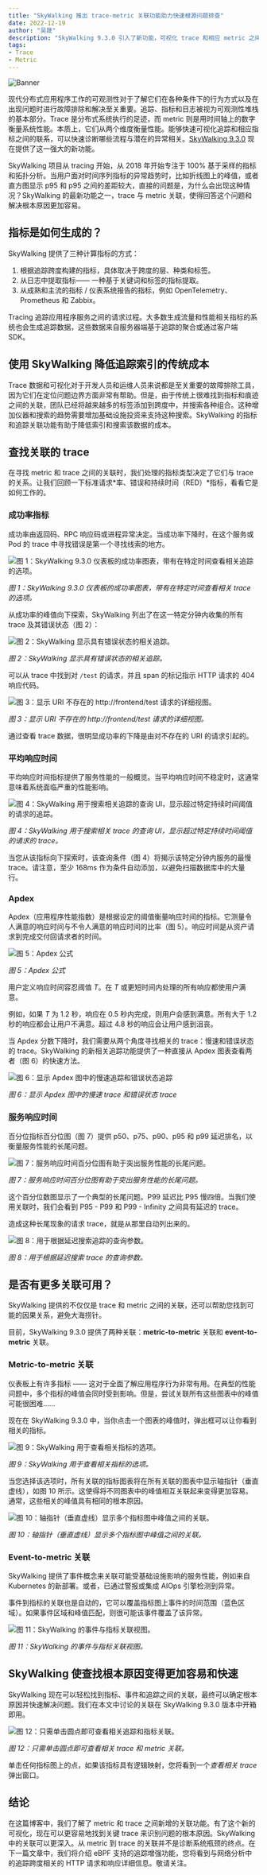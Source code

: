 ```yaml
---
title: "SkyWalking 推出 trace-metric 关联功能助力快速根源问题排查"
date: 2022-12-19
author: "吴晟"
description: "SkyWalking 9.3.0 引入了新功能，可视化 trace 和相应 metric 之间的联系，帮助您快速实现问题诊断。"
tags:
- Trace
- Metric
---
```


![Banner](banner.jpg)

现代分布式应用程序工作的可观测性对于了解它们在各种条件下的行为方式以及在出现问题时进行故障排除和解决至关重要。追踪、指标和日志被视为可观测性堆栈的基本部分。Trace 是分布式系统执行的足迹，而 metric 则是用时间轴上的数字衡量系统性能。本质上，它们从两个维度衡量性能。能够快速可视化追踪和相应指标之间的联系，可以快速诊断哪些流程与潜在的异常相关。[SkyWalking 9.3.0](https://skywalking.apache.org/events/release-apache-skywalking-apm-9.3.0/) 现在提供了这一强大的新功能。

SkyWalking 项目从 tracing 开始，从 2018 年开始专注于 100% 基于采样的指标和拓扑分析。当用户面对时间序列指标的异常趋势时，比如折线图上的峰值，或者直方图显示 p95 和 p95 之间的差距较大，直接的问题是，为什么会出现这种情况？SkyWalking 的最新功能之一，trace 与 metric 关联，使得回答这个问题和解决根本原因更加容易。

## 指标是如何生成的？

SkyWalking 提供了三种计算指标的方式：

1. 根据追踪跨度构建的指标，具体取决于跨度的层、种类和标签。
2. 从日志中提取指标—— 一种基于关键词和标签的指标提取。
3. 从成熟和主流的指标 / 仪表系统报告的指标，例如 OpenTelemetry、Prometheus 和 Zabbix。

Tracing 追踪应用程序服务之间的请求过程。大多数生成流量和性能相关指标的系统也会生成追踪数据，这些数据来自服务器端基于追踪的聚合或通过客户端 SDK。

## 使用 SkyWalking 降低追踪索引的传统成本

Trace 数据和可视化对于开发人员和运维人员来说都是至关重要的故障排除工具，因为它们在定位问题边界方面非常有帮助。但是，由于传统上很难找到指标和痕迹之间的关联，团队已经将越来越多的标签添加到跨度中，并搜索各种组合。这种增加仪器和搜索的趋势需要增加基础设施投资来支持这种搜索。SkyWalking 的指标和追踪关联功能有助于降低索引和搜索该数据的成本。

## 查找关联的 trace

在寻找 metric 和 trace 之间的关联时，我们处理的指标类型决定了它们与 trace 的关系。让我们回顾一下标准请求*率、错误和持续时间（RED）*指标，看看它是如何工作的。

### 成功率指标

成功率由返回码、RPC 响应码或进程异常决定。当成功率下降时，在这个服务或 Pod 的 trace 中寻找错误是第一个寻找线索的地方。

![图 1：SkyWalking 9.3.0 仪表板的成功率图表，带有在特定时间查看相关追踪的选项。](f1.jpg)

*图 1：SkyWalking 9.3.0 仪表板的成功率图表，带有在特定时间查看相关 trace 的选项。*

从成功率的峰值向下探索，SkyWalking 列出了在这一特定分钟内收集的所有 trace 及其错误状态（图 2）：

![图 2：SkyWalking 显示具有错误状态的相关追踪。](f2.jpg)

*图 2：SkyWalking 显示具有错误状态的相关追踪。*

可以从 trace 中找到对 `/test` 的请求，并且 span 的标记指示 HTTP 请求的 404 响应代码。

![图 3：显示 URI 不存在的 http://frontend/test 请求的详细视图。](f3.jpg)

*图 3：显示 URI 不存在的 http://frontend/test 请求的详细视图。*

通过查看 trace 数据，很明显成功率的下降是由对不存在的 URI 的请求引起的。

### 平均响应时间

平均响应时间指标提供了服务性能的一般概览。当平均响应时间不稳定时，这通常意味着系统面临严重的性能影响。

![图 4：SkyWalking 用于搜索相关追踪的查询 UI，显示超过特定持续时间阈值的请求的追踪。](f4.jpg)

*图 4：SkyWalking 用于搜索相关 trace 的查询 UI，显示超过特定持续时间阈值的请求的 trace。*

当您从该指标向下探索时，该查询条件（图 4）将揭示该特定分钟内服务的最慢 trace。请注意，至少 168ms 作为条件自动添加，以避免扫描数据库中的大量行。

### Apdex

Apdex（应用程序性能指数）是根据设定的阈值衡量响应时间的指标。它测量令人满意的响应时间与不令人满意的响应时间的比率（图 5）。响应时间是从资产请求到完成交付回请求者的时间。

![图 5：Apdex 公式](f5.jpg)

*图 5：Apdex 公式*

用户定义响应时间容忍阈值 *T*。在 *T* 或更短时间内处理的所有响应都使用户满意。

例如，如果 *T* 为 1.2 秒，响应在 0.5 秒内完成，则用户会感到满意。所有大于 1.2 秒的响应都会让用户不满意。超过 4.8 秒的响应会让用户感到沮丧。

当 Apdex 分数下降时，我们需要从两个角度寻找相关的 trace：慢速和错误状态的 trace。SkyWalking 的新相关追踪功能提供了一种直接从 Apdex 图表查看两者（图 6）的快速方法。

![图 6：显示 Apdex 图中的慢速追踪和错误状态追踪](f6.jpg)

*图 6：显示 Apdex 图中的慢速 trace 和错误状态 trace*

### 服务响应时间

百分位指标百分位图（图 7）提供 p50、p75、p90、p95 和 p99 延迟排名，以衡量服务性能的长尾问题。

![图 7：服务响应时间百分位图有助于突出服务性能的长尾问题。](f7.jpg)

*图 7：服务响应时间百分位图有助于突出服务性能的长尾问题。*

这个百分位数图显示了一个典型的长尾问题。P99 延迟比 P95 慢四倍。当我们使用关联时，我们会看到 P95 - P99 和 P99 - Infinity 之间具有延迟的 trace。

造成这种长尾现象的请求 trace，就是从那里自动列出来的。

![图 8：用于根据延迟搜索追踪的查询参数。](f8.jpg)

*图 8：用于根据延迟搜索 trace 的查询参数。*

## 是否有更多关联可用？

SkyWalking 提供的不仅仅是 trace 和 metric 之间的关联，还可以帮助您找到可能的因果关系，避免大海捞针。

目前，SkyWalking 9.3.0 提供了两种关联：**metric-to-metric** 关联和 **event-to-metric** 关联。

### Metric-to-metric 关联

仪表板上有许多指标 —— 这对于全面了解应用程序行为非常有用。在典型的性能问题中，多个指标的峰值会同时受到影响。但是，尝试关联所有这些图表中的峰值可能很困难……

现在在 SkyWalking 9.3.0 中，当你点击一个图表的峰值时，弹出框可以让你看到相关的指标。

![图 9：SkyWalking 用于查看相关指标的选项。](f9.jpg)

*图 9：SkyWalking 用于查看相关指标的选项。*

当您选择该选项时，所有关联的指标图表将在所有关联的图表中显示轴指针（垂直虚线），如图 10 所示。这使得将不同图表中的峰值相互关联起来变得更加容易。通常，这些相关的峰值具有相同的根本原因。

![图 10：轴指针（垂直虚线）显示多个指标图中峰值之间的关联。](f10.jpg)

*图 10：轴指针（垂直虚线）显示多个指标图中峰值之间的关联。*

### Event-to-metric 关联

SkyWalking 提供了事件概念来关联可能受基础设施影响的服务性能，例如来自 Kubernetes 的新部署。或者，已通过警报或集成 AIOps 引擎检测到异常。

事件到指标的关联也是自动的，它可以覆盖指标图上事件的时间范围（蓝色区域）。如果事件区域和峰值匹配，则很可能该事件覆盖了该异常。 

![图 11：SkyWalking 的事件与指标关联视图。](f11.jpg)

*图 11：SkyWalking 的事件与指标关联视图。*

## SkyWalking 使查找根本原因变得更加容易和快速

SkyWalking 现在可以轻松找到指标、事件和追踪之间的关联，最终可以确定根本原因并快速解决问题。我们在本文中讨论的关联在 SkyWalking 9.3.0 版本中开箱即用。

![图 12：只需单击圆点即可查看相关追踪和指标关联。](f12.jpg)

*图 12：只需单击圆点即可查看相关 trace 和 metric 关联。*

单击任何指标图上的点，如果该指标具有逻辑映射，您将看到一个*查看相关 trace* 弹出窗口。

## 结论

在这篇博客中，我们了解了 metric 和 trace 之间新增的关联功能。有了这个新的可视化，现在可以更容易地找到关键 trace 来识别问题的根本原因。SkyWalking 中的关联可以更深入。从 metric 到 trace 的关联并不是诊断系统瓶颈的终点。在下一篇文章中，我们将介绍 eBPF 支持的追踪增强功能，您将看到与网络分析中的追踪跨度相关的 HTTP 请求和响应详细信息。敬请关注。

